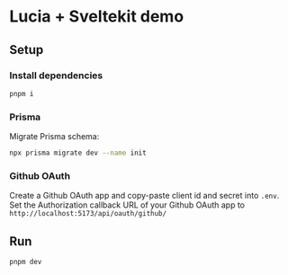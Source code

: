 # Lucia + Sveltekit demo

## Setup

### Install dependencies

```bash
pnpm i
```

### Prisma

Migrate Prisma schema:

```bash
npx prisma migrate dev --name init
```

### Github OAuth

Create a Github OAuth app and copy-paste client id and secret into `.env`.
Set the Authorization callback URL of your Github OAuth app to `http://localhost:5173/api/oauth/github/`

## Run

```bash
pnpm dev
```
